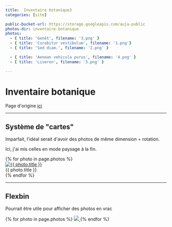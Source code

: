 ```yaml
---
title:  Inventaire botanique3
categories: [site]

public-bucket-url: https://storage.googleapis.com/auja-public
photos-dir: inventaire-botanique
photos:
  - { title: 'Genêt', filename: '3.png' }
  - { title: 'Curabitur vestibulum', filename: '1.png'}
  - { title: 'Sed diam.', filename: '2.png' }

  - { title: 'Aenean vehicula purus', filename: '4.png' }
  - { title: 'Liseron', filename: '5.png' }

---
```


<link href="/assets/css/vendor/flexbin.css" type="text/css" rel="stylesheet" media="all" />

# Inventaire botanique

Page d'origine [ici](http://88.140.148.15/auja/jardins-inventaire1.htm)

---

## Système de "cartes"

Imparfait, l'idéal serait d'avoir des photos de même dimension + rotation.

Ici, j'ai mis celles en mode paysage à la fin.

<main class="cards">
{% for photo in page.photos %}
<div class="card">
  <a href="{{ page.public-bucket-url }}/{{ page.photos-dir }}/{{ photo.filename }}">
    <img src="{{ page.public-bucket-url }}/{{ page.photos-dir }}/{{ photo.filename }}" alt="{{ photo.title }}">
  </a>
  <div class="card-title">{{ photo.title }}</div>
</div>
{% endfor %}
</main>

---

## Flexbin

Pourrait être utile pour afficher des photos en vrac

<div class="flexbin">
	{% for photo in page.photos %}
		<a href="{{ page.public-bucket-url }}/{{ page.photos-dir }}/{{ photo.filename }}">
      <img src="{{ page.public-bucket-url }}/{{ page.photos-dir }}/{{ photo.filename }}" />
		</a>
	{% endfor %}
</div>
